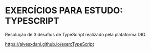 # EXERCÍCIOS PARA ESTUDO: TYPESCRIPT

Resolução de 3 desafios de TypeScript realizado pela plataforma DIO.

https://alvesxdani.github.io/exercTypeScript
